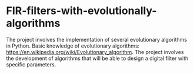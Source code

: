 # FIR-filters-with-evolutionally-algorithms
The project involves the implementation of several evolutionary algorithms in Python. Basic knowledge of evolutionary algorithms: https://en.wikipedia.org/wiki/Evolutionary_algorithm. The project involves the development of algorithms that will be able to design a digital filter with specific parameters.
